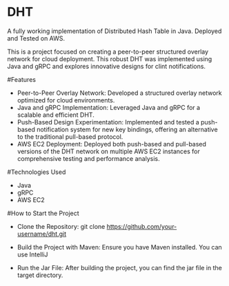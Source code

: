 # DHT
A fully working implementation of Distributed Hash Table in Java. Deployed and Tested on AWS.

This is a project focused on creating a peer-to-peer structured overlay network for cloud deployment. This robust DHT was implemented using Java and gRPC and explores innovative designs for clint notifications.

#Features
- Peer-to-Peer Overlay Network: Developed a structured overlay network optimized for cloud environments.
- Java and gRPC Implementation: Leveraged Java and gRPC for a scalable and efficient DHT.
- Push-Based Design Experimentation: Implemented and tested a push-based notification system for new key bindings, offering an alternative to the traditional pull-based protocol.
- AWS EC2 Deployment: Deployed both push-based and pull-based versions of the DHT network on multiple AWS EC2 instances for comprehensive testing and performance analysis.

#Technologies Used
- Java
- gRPC
- AWS EC2

#How to Start the Project

- Clone the Repository:
git clone https://github.com/your-username/dht.git

- Build the Project with Maven:
Ensure you have Maven installed. You can use IntelliJ

- Run the Jar File:
After building the project, you can find the jar file in the target directory.

